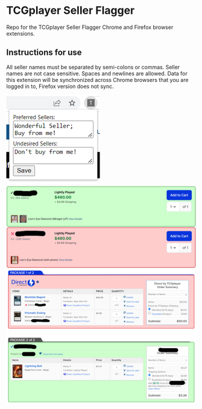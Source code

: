# TCGplayer Seller Flagger
Repo for the TCGplayer Seller Flagger Chrome and Firefox browser extensions.

## Instructions for use
All seller names must be separated by semi-colons or commas. Seller names are not case sensitive. Spaces and newlines are allowed. Data for this extension will be synchronized across Chrome browsers that you are logged in to, Firefox version does not sync.

![seller entry](./screenshots/entry.png)
![example](./screenshots/example.png)
![cart example](./screenshots/cart-example.png)
